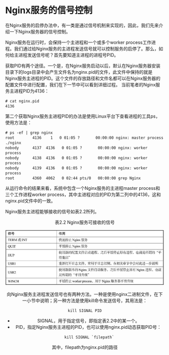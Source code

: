 # Nginx服务的信号控制

在Nginx服务的启停办法中，有一类是通过信号机制来实现的，因此，我们先来介绍一下Nginx服务器的信号控制。

Nginx服务在运行时，会保持一个主进程和一个或多个worker process工作进程。我们通过给Nginx服务的主进程发送信号就可以控制服务的启停了。那么，如何给主进程发送信号呢？首先要知道主进程的进程号PID。

获取PID有两个途径。一个是，在Nginx服务启动以后，默认在Nginx服务器安装目录下的logs目录中会产生文件名为nginx.pid的文件，此文件中保持的就是Nginx服务主进程的PID。这个文件的存放路径和文件名都可以在Nginx服务器的配置文件中进行配置，我们在下一节中可以看到详细过程。
当前笔者的Nginx服务主进程PID为4136：
```
# cat nginx.pid
4136
```
第二个获取Nginx服务主进程PID的办法是使用Linux平台下查看进程的工具ps，使用方法是：
```
# ps -ef | grep nginx
root        4136    1   0 01:05 ?       00:00:00 nginx: master process ./nginx
nobody      4137  4136   0 01:05 ?       00:00:00 nginx: worker process
nobody      4138  4136   0 01:05 ?       00:00:00 nginx: worker process
nobody      4139  4136   0 01:05 ?       00:00:00 nginx: worker process
root        4360  4062   0 02:44 pts/0   00:00:00 grep Nginx
```

从运行命令的结果来看，系统中包含一个Nginx服务的主进程master process和三个工作进程worker process，其中主进程对应的PID为第二列中的4136，这和nginx.pid文件中的一致。

Nginx服务主进程能够接收的信号如表2.2所列。

<center>表2.2 Nginx服务可接收的信号<center>

![config脚本常用选项2](../../images/nginx_sig.jpg)

向Nginx服务主进程发送信号也有两种方法。一种是使用nginx二进制文件，在下一小节中说明；另一种方法是使用kill命令发送信号，其用法是：
```
kill SIGNAL PID
```
- SIGNAL，用于指定信号，即指定表2.2中的某一个。
- PID，指定Nginx服务主进程的PID，也可以使用nginx.pid动态获取PID号：

```
    kill SIGNAL `filepath`
```
其中，filepath为nginx.pid的路径

